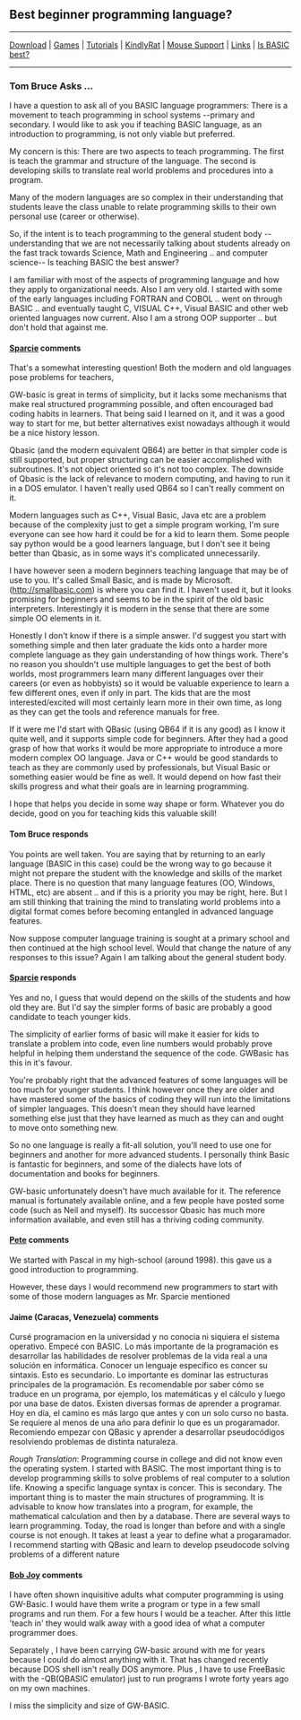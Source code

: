 ## Best beginner programming language?

---

[Download](Download.md) | [Games](Games.md) | [Tutorials](Tutorials.md) | [KindlyRat](KindlyRat.md) | [Mouse Support](MouseSupport.md) | [Links](Links.md) | [Is BASIC best?](IsBasicBest.md)

---

### Tom Bruce Asks ...

I have a question to ask all of you BASIC language programmers: There is a movement to teach programming in school systems --primary and secondary. I would like to ask you if teaching BASIC language, as an introduction to programming, is not only viable but preferred.

My concern is this: There are two aspects to teach programming. The first is teach the grammar and structure of the language. The second is developing skills to translate real world problems and procedures into a program.

Many of the modern languages are so complex in their understanding that students leave the class unable to relate programming skills to their own personal use (career or otherwise).

So, if the intent is to teach programming to the general student body --understanding that we are not necessarily talking about students already on the fast track towards Science, Math and Engineering .. and computer science-- Is teaching BASIC the best answer?

I am familiar with most of the aspects of programming language and how they apply to organizational needs. Also I am very old. I started with some of the early languages including FORTRAN and COBOL .. went on through BASIC .. and eventually taught C, VISUAL C++, Visual BASIC and other web oriented languages now current. Also I am a strong OOP supporter .. but don't hold that against me.

#### [Sparcie](http://web.archive.org/web/20161121073734/http://sparcie.wordpress.com/) comments

That's a somewhat interesting question! Both the modern and old languages pose problems for teachers,

GW-basic is great in terms of simplicity, but it lacks some mechanisms that make real structured programming possible, and often encouraged bad coding habits in learners. That being said I learned on it, and it was a good way to start for me, but better alternatives exist nowadays although it would be a nice history lesson.

Qbasic (and the modern equivalent QB64) are better in that simpler code is still supported, but proper structuring can be easier accomplished with subroutines. It's not object oriented so it's not too complex. The downside of Qbasic is the lack of relevance to modern computing, and having to run it in a DOS emulator. I haven't really used QB64 so I can't really comment on it.

Modern languages such as C++, Visual Basic, Java etc are a problem because of the complexity just to get a simple program working, I'm sure everyone can see how hard it could be for a kid to learn them. Some people say python would be a good learners language, but I don't see it being better than Qbasic, as in some ways it's complicated unnecessarily.

I have however seen a modern beginners teaching language that may be of use to you. It's called Small Basic, and is made by Microsoft. (http://smallbasic.com) is where you can find it. I haven't used it, but it looks promising for beginners and seems to be in the spirit of the old basic interpreters. Interestingly it is modern in the sense that there are some simple OO elements in it.

Honestly I don't know if there is a simple answer. I'd suggest you start with something simple and then later graduate the kids onto a harder more complete language as they gain understanding of how things work. There's no reason you shouldn't use multiple languages to get the best of both worlds, most programmers learn many different languages over their careers (or even as hobbyists) so it would be valuable experience to learn a few different ones, even if only in part. The kids that are the most interested/excited will most certainly learn more in their own time, as long as they can get the tools and reference manuals for free.

If it were me I'd start with QBasic (using QB64 if it is any good) as I know it quite well, and it supports simple code for beginners. After they had a good grasp of how that works it would be more appropriate to introduce a more modern complex OO language. Java or C++ would be good standards to teach as they are commonly used by professionals, but Visual Basic or something easier would be fine as well. It would depend on how fast their skills progress and what their goals are in learning programming.

I hope that helps you decide in some way shape or form. Whatever you do decide, good on you for teaching kids this valuable skill!

#### Tom Bruce responds

You points are well taken. You are saying that by returning to an early language (BASIC in this case) could be the wrong way to go because it might not prepare the student with the knowledge and skills of the market place. There is no question that many language features (OO, Windows, HTML, etc) are absent .. and if this is a priority you may be right, here. But I am still thinking that training the mind to translating world problems into a digital format comes before becoming entangled in advanced language features.

Now suppose computer language training is sought at a primary school and then continued at the high school level. Would that change the nature of any responses to this issue? Again I am talking about the general student body.

#### [Sparcie](http://web.archive.org/web/20161121073734/http://sparcie.wordpress.com/) responds

Yes and no, I guess that would depend on the skills of the students and how old they are. But I'd say the simpler forms of basic are probably a good candidate to teach younger kids.

The simplicity of earlier forms of basic will make it easier for kids to translate a problem into code, even line numbers would probably prove helpful in helping them understand the sequence of the code. GWBasic has this in it's favour.

You're probably right that the advanced features of some languages will be too much for younger students. I think however once they are older and have mastered some of the basics of coding they will run into the limitations of simpler languages. This doesn't mean they should have learned something else just that they have learned as much as they can and ought to move onto something new.

So no one language is really a fit-all solution, you'll need to use one for beginners and another for more advanced students. I personally think Basic is fantastic for beginners, and some of the dialects have lots of documentation and books for beginners.

GW-basic unfortunately doesn't have much available for it. The reference manual is fortunately available online, and a few people have posted some code (such as Neil and myself). Its successor Qbasic has much more information available, and even still has a thriving coding community.

#### [Pete](http://web.archive.org/web/20161121073734/http://testdome.com/) comments

We started with Pascal in my high-school (around 1998). this gave us a good introduction to programming.

However, these days I would recommend new programmers to start with some of those modern languages as Mr. Sparcie mentioned

#### Jaime (Caracas, Venezuela) comments

Cursé programacion en la universidad y no conocia ni siquiera el sistema operativo. Empecé con BASIC. Lo más importante de la programación es desarrollar las habilidades de resolver problemas de la vida real a una solución en informática. Conocer un lenguaje específico es concer su sintaxis. Esto es secundario. Lo importante es dominar las estructuras principales de la programación. Es recomendable por saber cómo se traduce en un programa, por ejemplo, los matemáticas y el cálculo y luego por una base de datos. Existen diversas formas de aprender a programar. Hoy en día, el camino es más largo que antes y con un solo curso no basta. Se requiere al menos de una año para definir lo que es un progaramador. Recomiendo empezar con QBasic y aprender a desarrollar pseudocódigos resolviendo problemas de distinta naturaleza.

*Rough Translation*: Programming course in college and did not know even the operating system. I started with BASIC. The most important thing is to develop programming skills to solve problems of real computer to a solution life. Knowing a specific language syntax is concer. This is secondary. The important thing is to master the main structures of programming. It is advisable to know how translates into a program, for example, the mathematical calculation and then by a database. There are several ways to learn programming. Today, the road is longer than before and with a single course is not enough. It takes at least a year to define what a progaramador. I recommend starting with QBasic and learn to develop pseudocode solving problems of a different nature

#### [Bob Joy](http://web.archive.org/web/20161121073734/http://www.bobjoy.me/) comments

I have often shown inquisitive adults what computer programming is using GW-Basic. I would have them write a program or type in a few small programs and run them. For a few hours I would be a teacher. After this little 'teach in' they would walk away with a good idea of what a computer programmer does.

Separately , I have been carrying GW-basic around with me for years because I could do almost anything with it. That has changed recently because DOS shell isn't really DOS anymore. Plus , I have to use FreeBasic with the -QB(QBASIC emulator) just to run programs I wrote forty years ago on my own machines.

I miss the simplicity and size of GW-BASIC.
